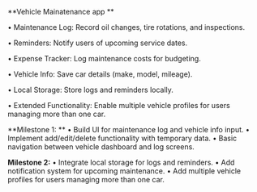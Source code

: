 **Vehicle Mainatenance app
**



• Maintenance Log: Record oil changes, tire rotations, and inspections.

• Reminders: Notify users of upcoming service dates.

• Expense Tracker: Log maintenance costs for budgeting.

• Vehicle Info: Save car details (make, model, mileage).

• Local Storage: Store logs and reminders locally.

• Extended Functionality: Enable multiple vehicle profiles for users managing more than one car.



**Milestone 1:
**
• Build UI for maintenance log and vehicle info input.
• Implement add/edit/delete functionality with temporary data.
• Basic navigation between vehicle dashboard and log screens.


**Milestone 2:**
• Integrate local storage for logs and reminders.
• Add notification system for upcoming maintenance.
• Add multiple vehicle profiles for users managing more than one car.
